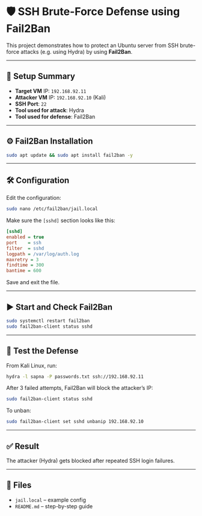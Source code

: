 
# 🛡️ SSH Brute-Force Defense using Fail2Ban

This project demonstrates how to protect an Ubuntu server from SSH brute-force attacks (e.g. using Hydra) by using **Fail2Ban**.

---

## 🚀 Setup Summary

- **Target VM** IP: `192.168.92.11`
- **Attacker VM** IP: `192.168.92.10` (Kali)
- **SSH Port**: `22`
- **Tool used for attack**: Hydra
- **Tool used for defense**: Fail2Ban

---

## ⚙️ Fail2Ban Installation

```bash
sudo apt update && sudo apt install fail2ban -y
```

---

## 🛠️ Configuration

Edit the configuration:

```bash
sudo nano /etc/fail2ban/jail.local
```

Make sure the `[sshd]` section looks like this:

```ini
[sshd]
enabled = true
port    = ssh
filter  = sshd
logpath = /var/log/auth.log
maxretry = 3
findtime = 300
bantime = 600
```

Save and exit the file.

---

## ▶️ Start and Check Fail2Ban

```bash
sudo systemctl restart fail2ban
sudo fail2ban-client status sshd
```

---

## 🧪 Test the Defense

From Kali Linux, run:

```bash
hydra -l sapna -P passwords.txt ssh://192.168.92.11
```

After 3 failed attempts, Fail2Ban will block the attacker’s IP:
```bash
sudo fail2ban-client status sshd
```

To unban:
```bash
sudo fail2ban-client set sshd unbanip 192.168.92.10
```

---

## ✅ Result

The attacker (Hydra) gets blocked after repeated SSH login failures.

---

## 📁 Files

- `jail.local` – example config
- `README.md` – step-by-step guide
